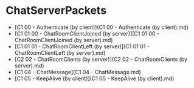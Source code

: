 # ChatServerPackets

  * [C1 00 - Authenticate (by client)](C1 00 - Authenticate (by client).md)
  * [C1 01 00 - ChatRoomClientJoined (by server)](C1 01 00 - ChatRoomClientJoined (by server).md)
  * [C1 01 01 - ChatRoomClientLeft (by server)](C1 01 01 - ChatRoomClientLeft (by server).md)
  * [C2 02 - ChatRoomClients (by server)](C2 02 - ChatRoomClients (by server).md)
  * [C1 04 - ChatMessage](C1 04 - ChatMessage.md)
  * [C1 05 - KeepAlive (by client)](C1 05 - KeepAlive (by client).md)
